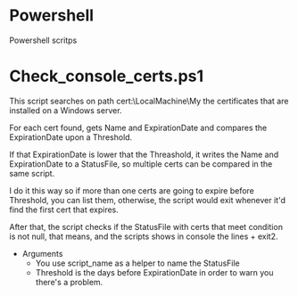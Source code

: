 # Powershell
Powershell scritps

# Check_console_certs.ps1
This script searches on path cert:\LocalMachine\My the certificates that are installed on a Windows server.

For each cert found, gets Name and ExpirationDate and compares the ExpirationDate upon a Threshold.

If that ExpirationDate is lower that the Threashold, it writes the Name and ExpirationDate to a StatusFile, so multiple certs can be compared in the same script.

I do it this way so if more than one certs are going to expire before Threshold, you can list them, otherwise, the script would exit whenever it'd find the first cert that expires.

After that, the script checks if the StatusFile with certs that meet condition is not null, that means, and the scripts shows in console the lines + exit2.

- Arguments
   * You use script_name as a helper to name the StatusFile
   * Threshold is the days before ExpirationDate in order to warn you there's a problem.


